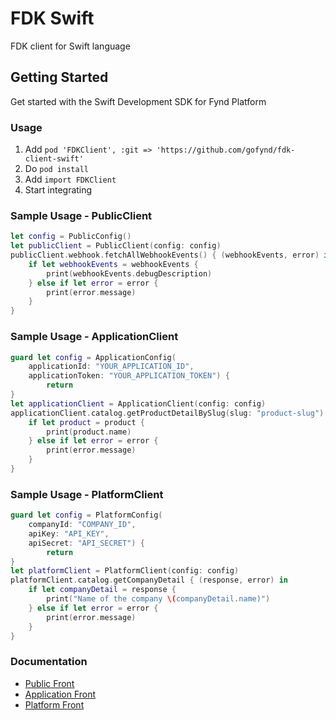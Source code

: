 # FDK Swift

FDK client for Swift language

## Getting Started

Get started with the Swift Development SDK for Fynd Platform

### Usage

1. Add `pod 'FDKClient', :git => 'https://github.com/gofynd/fdk-client-swift'`
2. Do `pod install`
3. Add `import FDKClient`
4. Start integrating

### Sample Usage - PublicClient

```swift
let config = PublicConfig()
let publicClient = PublicClient(config: config)
publicClient.webhook.fetchAllWebhookEvents() { (webhookEvents, error) in
    if let webhookEvents = webhookEvents {
        print(webhookEvents.debugDescription)
    } else if let error = error {
        print(error.message)
    }
}
```

### Sample Usage - ApplicationClient

```swift
guard let config = ApplicationConfig(
    applicationId: "YOUR_APPLICATION_ID",
    applicationToken: "YOUR_APPLICATION_TOKEN") {
        return
}
let applicationClient = ApplicationClient(config: config)
applicationClient.catalog.getProductDetailBySlug(slug: "product-slug") { (product, error) in
    if let product = product {
        print(product.name)
    } else if let error = error {
        print(error.message)
    }
}
```

### Sample Usage - PlatformClient

```swift
guard let config = PlatformConfig(
    companyId: "COMPANY_ID", 
    apiKey: "API_KEY", 
    apiSecret: "API_SECRET") {
        return
}
let platformClient = PlatformClient(config: config)
platformClient.catalog.getCompanyDetail { (response, error) in
    if let companyDetail = response {
        print("Name of the company \(companyDetail.name)")
    } else if let error = error {
        print(error.message)
    }
}
```


### Documentation

- [Public Front](documentation/public/README.md)
- [Application Front](documentation/application/README.md)
- [Platform Front](documentation/platform/README.md)

